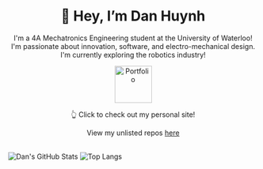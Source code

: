<div align = center>
  <h1>👋 Hey, I’m Dan Huynh</h1>
  <p>I'm a 4A Mechatronics Engineering student at the University of Waterloo! I'm passionate about innovation, software, and electro-mechanical design. I'm currently exploring the robotics industry!</p>
  <div>
    <a href="https://danryanhuynh.ca/">
      <img height = 75px width = auto src="https://github.com/danielrhuynh/danielrhuynh/blob/main/logo.png" alt="Portfolio"/>
    </a>
  </div>
  <p>👆 Click to check out my personal site!</p>
</div>

<div align = center> 
  View my unlisted repos <a href="https://danielrhuynh.github.io/quartz/03---Fleeting/Unlisted-Github-Repos">here</a>
</div>
<br>

![Dan's GitHub Stats](https://github-readme-stats.vercel.app/api?username=danielrhuynh&show_icons=true&theme=tokyonight&hide=issues)
![Top Langs](https://github-readme-stats.vercel.app/api/top-langs/?username=danielrhuynh&layout=compact&theme=tokyonight)

<!--
**Danryanh7/Danryanh7** is a ✨ _special_ ✨ repository because its `README.md` (this file) appears on your GitHub profile.

Here are some ideas to get you started:

- 🔭 I’m currently working on ...
- 🌱 I’m currently learning ...
- 👯 I’m looking to collaborate on ...
- 🤔 I’m looking for help with ...
- 💬 Ask me about ...
- 📫 How to reach me: ...
- 😄 Pronouns: ...
- ⚡ Fun fact: ...
-->
